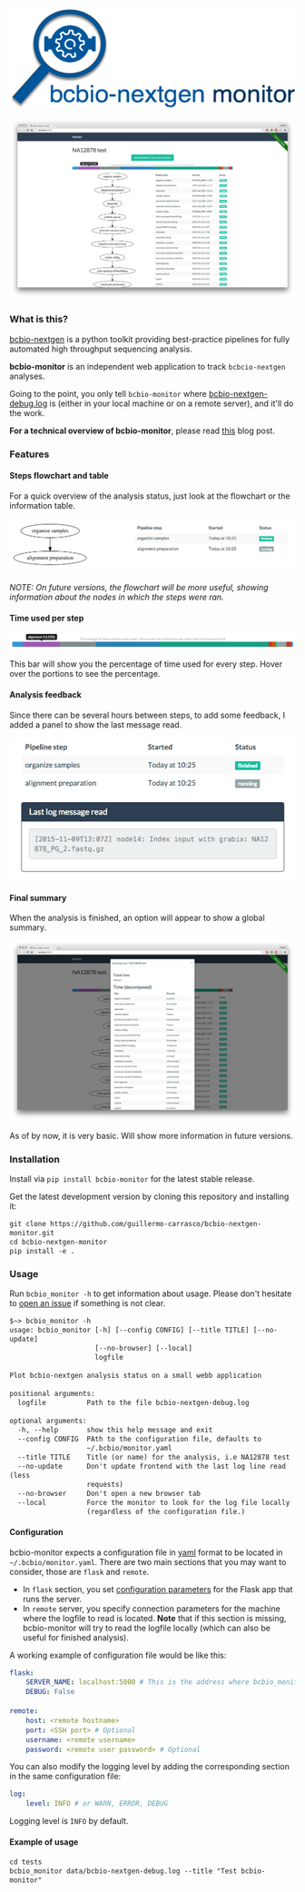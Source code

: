 <p align="center">
  <a href="https://github.com/guillermo-carrasco/bcbio-nextgen-monitor">
    <img width="512" height="175" src="artwork/logo-letters.png"/>
  </a>
</p>

![Screenshot](docs/images/monitor.png)

### What is this?
[bcbio-nextgen][bcbio] is a python toolkit providing best-practice pipelines for fully automated high throughput sequencing analysis.

**bcbio-monitor** is an independent web application to track `bcbcio-nextgen` analyses.

Going to the point, you only tell `bcbio-monitor` where [bcbio-nextgen-debug.log][bcbio-logging] is (either in your local machine or on a remote server), and it'll do the work.

**For a technical overview of bcbio-monitor**, please read [this][tech-post] blog post.

### Features

#### Steps flowchart and table
For a quick overview of the analysis status, just look at the flowchart or the information table.

![flowchart-table](docs/images/flowchart-table.png)

_NOTE: On future versions, the flowchart will be more useful, showing information about the nodes
in which the steps were ran._

#### Time used per step

![progress](docs/images/progress-bar.png)

This bar will show you the percentage of time used for every step. Hover over the portions
to see the percentage.

#### Analysis feedback
Since there can be several hours between steps, to add some feedback, I added a panel to show
the last message read.

![panel](docs/images/log-message.png)

#### Final summary
When the analysis is finished, an option will appear to show a global summary.

![summary](docs/images/summary.png)

As of by now, it is very basic. Will show more information in future versions.

### Installation

Install via `pip install bcbio-monitor` for the latest stable release.

Get the latest development version by cloning this repository and installing it:

    git clone https://github.com/guillermo-carrasco/bcbio-nextgen-monitor.git
    cd bcbio-nextgen-monitor
    pip install -e .

### Usage

Run `bcbio_monitor -h` to get information about usage. Please don't hesitate to [open an issue][issue] if something is not clear.

```
$~> bcbio_monitor -h
usage: bcbio_monitor [-h] [--config CONFIG] [--title TITLE] [--no-update]
                     [--no-browser] [--local]
                     logfile

Plot bcbio-nextgen analysis status on a small webb application

positional arguments:
  logfile          Path to the file bcbio-nextgen-debug.log

optional arguments:
  -h, --help       show this help message and exit
  --config CONFIG  PAth to the configuration file, defaults to
                   ~/.bcbio/monitor.yaml
  --title TITLE    Title (or name) for the analysis, i.e NA12878 test
  --no-update      Don't update frontend with the last log line read (less
                   requests)
  --no-browser     Don't open a new browser tab
  --local          Force the monitor to look for the log file locally
                   (regardless of the configuration file.)
```

#### Configuration
bcbio-monitor expects a configuration file in [yaml][yaml] format to be located in `~/.bcbio/monitor.yaml`. There are two main sections that you may want to consider, those are
`flask` and `remote`.

* In `flask` section, you set [configuration parameters][flask_config] for the Flask app that runs the server.
* In `remote` server, you specify connection parameters for the machine where the logfile to read is located. **Note** that if this section is missing, bcbio-monitor will try to read the
logfile locally (which can also be useful for finished analysis).

A working example of configuration file would be like this:

```yaml
flask:
    SERVER_NAME: localhost:5000 # This is the address where bcbio_monitor will be served
    DEBUG: False

remote:
    host: <remote hostname>
    port: <SSH port> # Optional
    username: <remote username>
    password: <remote user password> # Optional
```

You can also modify the logging level by adding the corresponding section in the same configuration file:

```yaml
log:
    level: INFO # or WARN, ERROR, DEBUG
```

Logging level is `INFO` by default.

#### Example of usage

    cd tests
    bcbio_monitor data/bcbio-nextgen-debug.log --title "Test bcbio-monitor"

[bcbio]: https://bcbio-nextgen.readthedocs.org/en/latest/
[bcbio-logging]: https://bcbio-nextgen.readthedocs.org/en/latest/contents/testing.html#logging
[tech-post]: http://mussol.org
[issue]: https://github.com/guillermo-carrasco/bcbio-nextgen-monitor/issues/new
[yaml]: http://yaml.org/
[flask_config]: http://flask.pocoo.org/docs/0.10/config/#builtin-configuration-values
